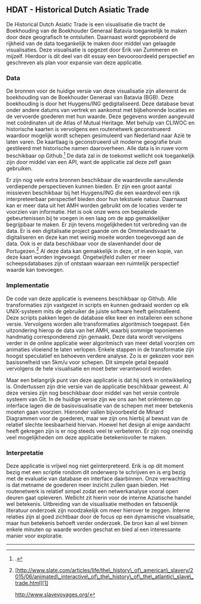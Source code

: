 ## HDAT - Historical Dutch Asiatic Trade

De Historical Dutch Asiatic Trade is een visualisatie die tracht de Boekhouding van de Boekhouder Generaal Batavia toegankelijk te maken door deze geografisch te ontsluiten. Daarnaast wordt geprobeerd de rijkheid van de data toegankelijk te maken door middel van gelaagde visualisaties. Deze visualisatie is opgezet door Erik van Zummeren en mijzelf. Hierdoor is dit deel van dit essay een bevooroordeeld perspectief en geschreven als plan voor expansie van deze applicatie.

### Data

De bronnen voor de huidige versie van deze visualisatie zijn allereerst de boekhouding van de Boekhouder Generaal van Batavia (BGB). Deze boekhouding is door het Huygens/ING gedigitaliseerd. Deze database bevat onder andere datums van vertrek en aankomst met bijbehorende locaties en de vervoerde goederen met hun waarde. Deze gegevens worden aangevuld met coördinaten uit de Atlas of Mutual Heritage. Met behulp van CLIWOC en historische kaarten is vervolgens een routenetwerk geconstrueerd waardoor mogelijk wordt schepen gesimuleerd van Nederland naar Azië te laten varen. De kaartlaag is geconstrueerd uit moderne geografie bruin gestileerd met historische namen daaroverheen. Alle data is in ruwe vorm beschikbaar op Github.[^1] De data zal in de toekomst wellicht ook toegankelijk zijn door middel van een API, want de applicatie zal deze zelf gaan gebruiken.

Er zijn nog vele extra bronnen beschikbaar die waardevolle aanvullende verdiepende perspectieven kunnen bieden. Er zijn een groot aantal missieven beschikbaar bij het Huygens/ING die een waardevol een rijk interpreteerbaar perspectief bieden door hun tekstuele natuur. Daarnaast kan er meer data uit het AMH worden gebruikt om de locaties verder te voorzien van informatie. Het is ook onze wens om bepalende gebeurtenissen bij te voegen in een laag om de app gemakkelijker begrijpbaar te maken. Er zijn tevens mogelijkheden tot verbreding van de data. Er is een digitalisatie project gaande om de Ommelandsvaart te digitaliseren en deze kan met weinig moeite worden toegevoegd aan de data. Ook is er data beschikbaar voor de slavenhandel door de Portugezen.[^2] Al deze data kan gemakkelijk in deze, of in een kopie, van deze kaart worden ingevoegd. Ongetwijfeld zullen er meer scheepsdatabases zijn of ontstaan waaraan een ruimtelijk perspectief waarde kan toevoegen.  

### Implementatie

De code van deze applicatie is eveneens beschikbaar op Github. Alle transformaties zijn vastgezet in scripts en kunnen gedraaid worden op elk UNIX-systeem mits de gebruiker de juiste software heeft geïnstalleerd. Deze scripts pakken legen de database elke keer en installeren een schone versie. Vervolgens worden alle transformaties algoritmisch toegepast. Eén uitzondering hierop de data van het AMH, waarbij sommige toponiemen handmatig corresponderend zijn gemaakt. Deze data wordt vervolgens verder in de online applicatie weer algoritmisch van meer detail voorzien om animaties vloeiend te laten verlopen. Enkele stappen in de transformatie zijn hoogst speculatief en behoeven verdere analyse. Zo is er gekozen voor een basissnelheid van 5km/u voor schepen. Dit simpele getal bepaald vervolgens de hele visualisatie en moet beter verantwoord worden.

Maar een belangrijk punt van deze applicatie is dat hij sterk in ontwikkeling is. Ondertussen zijn drie versie van de applicatie beschikbaar geweest. Al deze versies zijn nog beschikbaar door middel van het versie controle systeem van Git. In de huidige versie zijn we ons aan het oriënteren op interface lagen die de basisvisualisatie van de schepen met meer betekenis moeten gaan voorzien. Hieronder vallen bijvoorbeeld de Minard Diagrammen voor de goederen, maar we zijn ons hierbij al bewust van de relatief slechte leesbaarheid hiervan. Hoewel het design al enige aandacht heeft gekregen zijn is er nog steeds veel te verbeteren. Er zijn nog oneindig veel mogelijkheden om deze applicatie betekenisvoller te maken.

### Interpretatie

Deze applicatie is vrijwel nog niet geïnterpreteerd. Erik is op dit moment bezig met een scriptie rondom dit onderwerp te schrijven en is erg bezig met de evaluatie van database en interface daarbinnen. Onze verwachting is dat metname de goederen meer inzicht zullen gaan bieden. Het routenetwerk is relatief simpel zodat een netwerkanalyse vooral open deuren gaat opleveren. Wellicht zit hierin voor de interne Aziatische  handel wel betekenis. Uitbreiding van de visualisatie methoden en fatsoenlijk literatuur onderzoek zijn noodzakelijk om meer hierover te zeggen. Interne relaties zijn al goed zichtbaar door de focus op een dynamische visualisatie, maar hun betekenis behoeft verder onderzoek. De bron kan al wel binnen enkele minuten op waarde worden geschat en bied al een interessante manier voor exploratie.  

---- 

[^1]:	.

[^2]:	[http://www.slate.com/articles/life/the\_history\_of\_american\_slavery/2015/06/animated\_interactive\_of\_the\_history\_of\_the\_atlantic\_slave\_trade.html][1]

	http://www.slavevoyages.org/

[1]:	http://www.slate.com/articles/life/the_history_of_american_slavery/2015/06/animated_interactive_of_the_history_of_the_atlantic_slave_trade.html